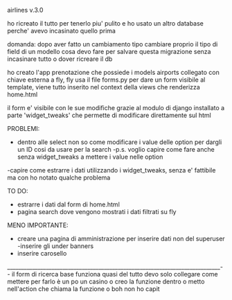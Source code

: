 airlines v.3.0

ho ricreato il tutto per tenerlo piu' pulito e ho usato un altro database perche' avevo incasinato quello prima

domanda: dopo aver fatto un cambiamento tipo cambiare proprio il tipo di field di un modello cosa devo fare per salvare questa migrazione senza incasinare tutto o dover ricreare il db

ho creato l'app prenotazione che possiede i models airports collegato con chiave esterna a fly,
fly usa il file forms.py per dare un form visibile al template,
viene tutto inserito nel context della views che renderizza home.html

il form e' visibile con le sue modifiche grazie al modulo di django installato a parte 'widget_tweaks'
che permette di modificare direttamente sul html

PROBLEMI:
- dentro alle select non so come modificare i value delle option per dargli un ID cosi da usare per la search
-p.s. voglio capire come fare anche senza widget_tweaks a mettere i value nelle option

-capire come estrarre i dati utilizzando i widget_tweaks, senza e' fattibile ma con ho notato qualche problema

TO DO:
- estrarre i dati dal form di home.html
- pagina search dove vengono mostrati i dati filtrati su fly

MENO IMPORTANTE:
- creare una pagina di amministrazione per inserire dati non del superuser
-inserire gli under banners
- inserire carosello

_____________________________________________________________________________--
il form di ricerca base funziona quasi del tutto devo solo collegare come mettere
per farlo è un po un casino o creo la funzione dentro o metto nell'action che chiama la funzione o boh non ho capit

